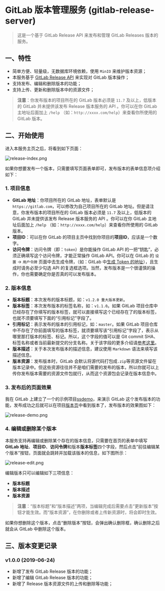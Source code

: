 # GitLab 版本管理服务 (gitlab-release-server)

> 这是一个基于 GitLab Release API 来发布和管理 GitLab Releases 版本的服务。

## 一、特性

- 简单方便、轻量级，无数据库环境依赖，使用 `MinIO` 来维护版本资源；
- 本服务基于 [GitLab Release API](http://gitlab.com/help/user/project/releases/index) 来实现对 GitLab 版本操作；
- 支持发布、编辑和删除版本的功能；
- 支持上传、更新和删除版本中的资源文件；

> **注意**：你发布版本的项目所在的 GitLab 版本必须是 `11.7` 及以上，低版本的 GitLab 并未提供该发布 Release 版本服务的 API 。你可以在你 GitLab 主地址后面加上 `/help` （如：`http://xxxx.com/help`）来查看你所使用的 GitLab 版本。

## 二、开始使用

进入本服务主页之后，将看到如下页面：

![release-index.png](http://static.blinkfox.com/20190626-release-index.png)

如果你想要发布一个版本，只需要填写页面表单即可，发布版本的表单信息项介绍如下：

### 1. 项目信息

- **GitLab 地址**：你项目所在的 GitLab 地址，表单默认是 `https://gitlab.com`，可以修改为自己项目所在的 GitLab 地址。但是请注意，你发布版本的项目所在的 GitLab 版本必须是 `11.7` 及以上，低版本的 GitLab 并未提供该发布 Release 版本服务的 API 。你可以在你 GitLab 主地址后面加上 `/help` （如：`http://xxxx.com/help`）来查看你所使用的 GitLab 版本。
- **项目ID**：可以在你 GitLab 的项目主页中找到你项目的**项目ID**，应该是一个数字。
- **访问令牌**：访问令牌（即：`token`）是你能操作 GitLab API 的一把“钥匙”，必须正确填写这个访问令牌，才能正常操作 GitLab API。你可以在 GitLab 的 `设置` -> `用户令牌` 页面中去生成令牌，（如：GitLab 中[生成 Token 的地址](http://gitlab.com/profile/personal_access_tokens)），且生成时请务必至少勾选 API 的复选框选项。当然，发布版本是一个很谨慎的操作，你也需要确定你是否真的可以发布版本。

### 2. 版本信息

- **版本标题**：本次发布的版本标题，如：`v1.2.0 重大版本更新`。
- **版本标签**：本次发布版本的标签名称，如：`v1.1.0`。如果 GitLab 项目仓库中已经存在了你填写的版本标签，就可以直接填写这个已经存在了的版本标签，也就不须要填写下面的“引用标记”字段了。
- **引用标记**：表示发布的版本的引用标记，如：`master`。如果 GitLab 项目仓库中不存在了你前面填写的版本标签，就须要填写该“引用标记”字段了，表示从哪里那打版本的标签、标记。所以，这个字段的值可以是 Git commit SHA、标签名称或者当前最新提交的分支名称。关于该字段的更多介绍请[参考这里](https://gitlab.com/help/api/releases/index.md#create-a-release)。
- **版本描述**：关于本次发布版本的描述信息，建议使用 `Markdown` 语法来填写该描述信息。
- **版本资源**：发布版本时，GitLab 会默认将源代码打包成`.zip`等资源文件留在版本记录中。但这些资源往往并不是咱们需要的发布的版本，所以你就可以上传你发布版本需要的资源文件包就行，从而这个资源包会记录在版本信息中。

### 3. 发布后的页面效果

我在 GitLab 上建立了一个的示例项目[ssdemo](https://gitlab.com/blinkfox/ssdemo)，来演示 GitLab 这个发布版本的功能，发布成功之后就可以在项目[版本页](https://gitlab.com/blinkfox/ssdemo/-/releases)中看到版本了，发布版本的效果图如下：

![release-demo.png](http://static.blinkfox.com/20190626-release-demo.png)

### 4. 编辑或删除某个版本

本服务支持再编辑或删除某个存在的版本信息，只需要在首页的表单中填写**GitLab 地址**、**项目ID**、**访问令牌**和版本**版本标签**四个字段，然后点击“前往编辑某个版本”按钮，页面就会跳转并加载该版本的信息，如下图所示：

![release-edit.png](http://static.blinkfox.com/20190626-release-edit.png)

编辑版本只可以编辑如下三项信息：

- **版本标题**
- **版本描述**
- **版本资源**

> **注意**：“版本标题”和“版本描述”两项，当编辑完成后需要点击“更新版本”按钮才能生效。而“版本资源”，在你删除或者上传新资源时，将会即时生效。

如果你想删除这个版本，点击“删除版本”按钮，会弹出确认删除框，确认删除之后就会从 GitLab 中删除这个版本。

## 三、版本变更记录

### v1.0.0 (2019-06-24)

- 新增了发布 GitLab Release 版本的功能；
- 新增了编辑 GitLab Release 版本的功能；
- 新增了 Release 版本资源文件的上传和删除等功能；
